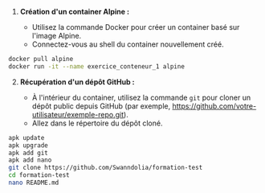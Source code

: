 1. **Création d'un container Alpine :**

   - Utilisez la commande Docker pour créer un container basé sur l'image Alpine.
   - Connectez-vous au shell du container nouvellement créé.

```bash
docker pull alpine
docker run -it --name exercice_conteneur_1 alpine
```

2. **Récupération d'un dépôt GitHub :**

   - À l'intérieur du container, utilisez la commande `git` pour cloner un dépôt public depuis GitHub (par exemple, https://github.com/votre-utilisateur/exemple-repo.git).
   - Allez dans le répertoire du dépôt cloné.

```bash
apk update
apk upgrade
apk add git
apk add nano
git clone https://github.com/Swanndolia/formation-test
cd formation-test
nano README.md
```
